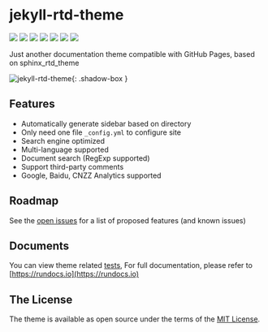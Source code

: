 # jekyll-rtd-theme
[![](https://github.com/rundocs/jekyll-rtd-theme/workflows/CI/badge.svg)][repository]
[![](https://img.shields.io/gem/v/jekyll-rtd-theme)][rubygem]
[![](https://img.shields.io/gem/dt/jekyll-rtd-theme)][rubygem]
[![](https://data.jsdelivr.com/v1/package/gh/rundocs/jekyll-rtd-theme/badge)][cdn]
[![](https://www.codefactor.io/repository/github/rundocs/jekyll-rtd-theme/badge)][codefactor]
[![](https://img.shields.io/badge/featured%20on-JekyllThemes-red.svg)](https://jekyll-themes.com)
[![](https://badges.gitter.im/rundocs/jekyll-rtd-theme.svg)][gitter]

Just another documentation theme compatible with GitHub Pages, based on sphinx_rtd_theme

![jekyll-rtd-theme](https://user-images.githubusercontent.com/68011645/89026666-ad3a8680-d35b-11ea-9f4b-d3fe26ae12ed.png){: .shadow-box }

## Features
- Automatically generate sidebar based on directory
- Only need one file `_config.yml` to configure site
- Search engine optimized
- Multi-language supported
- Document search (RegExp supported)
- Support third-party comments
- Google, Baidu, CNZZ Analytics supported

## Roadmap
See the [open issues](https://github.com/rundocs/jekyll-rtd-theme/issues) for a list of proposed features (and known issues)

## Documents
You can view theme related [tests](https://rundocs.github.io/jekyll-rtd-theme), For full documentation, please refer to [https://rundocs.io](https://rundocs.io)

## The License
The theme is available as open source under the terms of the [MIT License](https://github.com/rundocs/jekyll-rtd-theme/blob/master/LICENSE).


[repository]: https://github.com/rundocs/jekyll-rtd-theme
[rubygem]: https://rubygems.org/gems/jekyll-rtd-theme
[cdn]: https://cdn.jsdelivr.net/gh/rundocs/jekyll-rtd-theme/
[codefactor]: https://www.codefactor.io/repository/github/rundocs/jekyll-rtd-theme
[gitter]: https://gitter.im/rundocs/jekyll-rtd-theme?utm_source=badge&utm_medium=badge&utm_campaign=pr-badge&utm_content=badge
